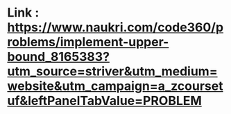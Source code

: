 # Link : https://www.naukri.com/code360/problems/implement-upper-bound_8165383?utm_source=striver&utm_medium=website&utm_campaign=a_zcoursetuf&leftPanelTabValue=PROBLEM